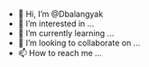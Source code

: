 - 👋 Hi, I’m @Dbalangyak
- 👀 I’m interested in ...
- 🌱 I’m currently learning ...
- 💞️ I’m looking to collaborate on ...
- 📫 How to reach me ...

<!---
Dbalangyak/Dbalangyak is a ✨ special ✨ repository because its `README.md` (this file) appears on your GitHub profile.
You can click the Preview link to take a look at your changes.
--->
